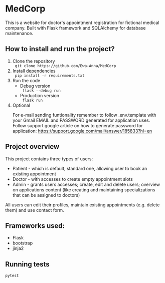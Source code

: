 <h1> MedCorp </h1>

This is a website for doctor's appointment registration for fictional medical company. Built with Flask framework and SQLAlchemy for database maintenance.
<br>
<h2> How to install and run the project? </h2>
<ol>
<li> Clone the repository</li>
<code> git clone https://github.com/Ewa-Anna/MedCorp </code>
<li> Install dependencies</li>
<code> pip install -r requirements.txt </code>
<li> Run the code
<ul>
<li>Debug version</li>
<code> flask --debug run </code>
<li> Production version</li>
<code> flask run </code>
</li>
</ul>
<li>Optional</li>
<p>For e-mail sending funtionality remember to follow .env.template with your Gmail EMAIL and PASSWORD generated for application uses.
<br> Follow support google article on how to generate password for application:
<a href="https://support.google.com/mail/answer/185833?hl=en"> https://support.google.com/mail/answer/185833?hl=en </a></p>
</ol>
<h2> Project overview </h2>
<p> This project contains three types of users: 
<ul>
<li> Patient - which is default, standard one, allowing user to book an existing appointment </li>
<li> Doctor - with accesses to create empty appointment slots </li>
<li> Admin - grants users accesses; create, edit and delete users; overview on applications content (like creating and maintaining specializations that can be assigned to doctors) </li>
</ul>
</p>
<p> All users can edit their profiles, maintain existing appointments (e.g. delete them) and use contact form. </p>
<h2>Frameworks used:</h2>
<ul>
<li>Flask</li>
<li>bootstrap</li>
<li>jinja2</li>
</ul>
<h2>Running tests</h2>
<code>pytest</code>